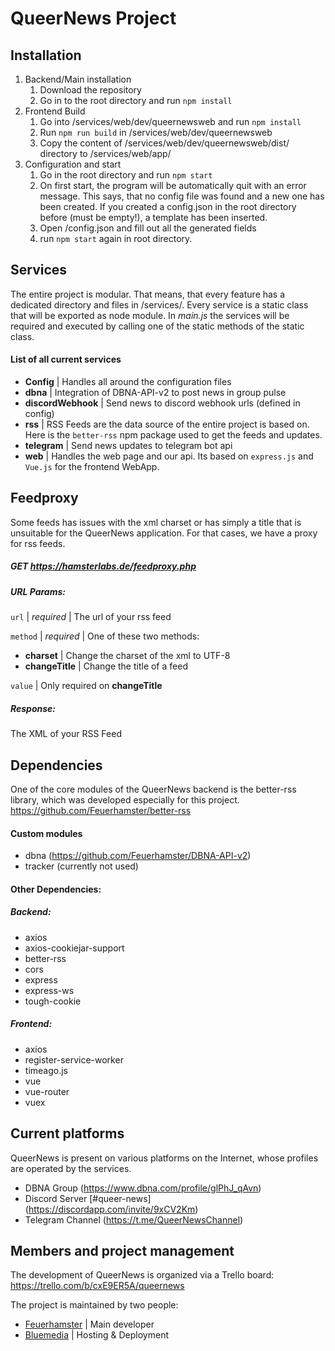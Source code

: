 # QueerNews Project

## Installation
1. Backend/Main installation
    1. Download the repository
    2. Go in to the root directory and run `npm install`
2. Frontend Build
    1. Go into /services/web/dev/queernewsweb and run `npm install`
    2. Run `npm run build` in /services/web/dev/queernewsweb
    3. Copy the content of /services/web/dev/queernewsweb/dist/ directory to /services/web/app/
3. Configuration and start
    1. Go in the root directory and run `npm start`
    2. On first start, the program will be automatically quit with an error message. 
        This says, that no config file was found and a new one has been created. 
        If you created a config.json in the root directory before (must be empty!), a template has been inserted.
    3. Open /config.json and fill out all the generated fields
    4. run `npm start` again in root directory.

## Services
The entire project is modular. 
That means, that every feature has a dedicated directory and files in /services/.
Every service is a static class that will be exported as node module.
In *main.js* the services will be required and executed by calling one of the static methods of the static class.

#### List of all current services
- **Config** | Handles all around the configuration files
- **dbna** | Integration of DBNA-API-v2 to post news in group pulse
- **discordWebhook** | Send news to discord webhook urls (defined in config)
- **rss** | RSS Feeds are the data source of the entire project is based on.
            Here is the `better-rss` npm package used to get the feeds and updates.
- **telegram** | Send news updates to telegram bot api
- **web** | Handles the web page and our api. Its based on `express.js` and `Vue.js` for the frontend WebApp.

## Feedproxy
Some feeds has issues with the xml charset or has simply a title that is unsuitable for the QueerNews application.
For that cases, we have a proxy for rss feeds.

##### **GET** https://hamsterlabs.de/feedproxy.php
##### URL Params:
`url` | *required* | The url of your rss feed

`method` | *required* | One of these two methods:
 - **charset** | Change the charset of the xml to UTF-8
 - **changeTitle** | Change the title of a feed
 
`value` | Only required on **changeTitle**

##### Response:
The XML of your RSS Feed

## Dependencies
One of the core modules of the QueerNews backend is the better-rss library, which was developed especially for this project.
https://github.com/Feuerhamster/better-rss

#### Custom modules
- dbna (https://github.com/Feuerhamster/DBNA-API-v2)
- tracker (currently not used)

#### Other Dependencies:
##### Backend:
- axios
- axios-cookiejar-support
- better-rss
- cors
- express
- express-ws
- tough-cookie

##### Frontend:
- axios
- register-service-worker
- timeago.js
- vue
- vue-router
- vuex

## Current platforms
QueerNews is present on various platforms on the Internet, whose profiles are operated by the services.
- DBNA Group (https://www.dbna.com/profile/glPhJ_qAvn)
- Discord Server \[#queer-news] (https://discordapp.com/invite/9xCV2Km)
- Telegram Channel (https://t.me/QueerNewsChannel)

## Members and project management
The development of QueerNews is organized via a Trello board: https://trello.com/b/cxE9ER5A/queernews

The project is maintained by two people:
- [Feuerhamster](https://github.com/Feuerhamster/) | Main developer
- [Bluemedia](https://github.com/BluemediaGER) | Hosting & Deployment